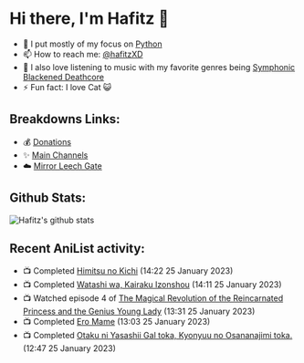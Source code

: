 # Hi there, I'm Hafitz 👋
- 🐍 I put mostly of my focus on [Python](https://python.org)
- 📫 How to reach me: [@hafitzXD](https://t.me/hafitzXD)
- 🎵 I also love listening to music with my favorite genres being [Symphonic Blackened Deathcore](https://youtu.be/qyYmS_iBcy4)
- ⚡ Fun fact: I love Cat 😺

## Breakdowns Links:
- 💰 [Donations](https://t.me/TheBreakdowns/2)
- ✨ [Main Channels](https://t.me/TheBreakdowns)
- ☁️ [Mirror Leech Gate](https://t.me/BreakdownsGate)

## Github Stats:
![Hafitz's github stats](https://github-readme-stats.vercel.app/api?username=breakdowns&show_icons=true&count_private=true&bg_color=00000000&text_color=777)

## Recent AniList activity:
<!-- ANILIST_ACTIVITY:start -->

-   📺 Completed [Himitsu no Kichi](https://anilist.co/anime/140320) (14:22 25 January 2023)
-   📺 Completed [Watashi wa, Kairaku Izonshou](https://anilist.co/anime/21580) (14:11 25 January 2023)
-   📺 Watched episode 4 of [The Magical Revolution of the Reincarnated Princess and the Genius Young Lady](https://anilist.co/anime/153629) (13:31 25 January 2023)
-   📺 Completed [Ero Mame](https://anilist.co/anime/21159) (13:03 25 January 2023)
-   📺 Completed [Otaku ni Yasashii Gal toka, Kyonyuu no Osananajimi toka.](https://anilist.co/anime/141368) (12:47 25 January 2023)

<!-- ANILIST_ACTIVITY:end -->
